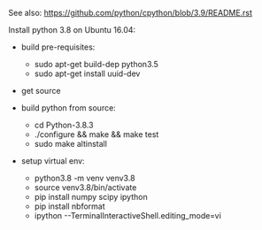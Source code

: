 See also: https://github.com/python/cpython/blob/3.9/README.rst

Install python 3.8 on Ubuntu 16.04:

- build pre-requisites:
  * sudo apt-get build-dep python3.5
  * sudo apt-get install uuid-dev 

- get source
- build python from source:
  * cd Python-3.8.3
  * ./configure && make && make test
  * sudo make altinstall

- setup virtual env:
  * python3.8 -m venv venv3.8
  * source venv3.8/bin/activate
  * pip install numpy scipy ipython
  * pip install nbformat
  * ipython --TerminalInteractiveShell.editing_mode=vi
